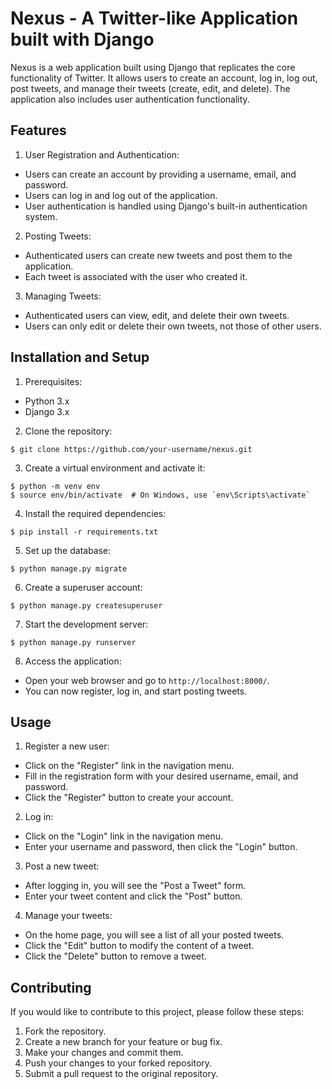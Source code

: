 # Nexus - A Twitter-like Application built with Django
Nexus is a web application built using Django that replicates the core functionality of Twitter. It allows users to create an account, log in, log out, post tweets, and manage their tweets (create, edit, and delete). The application also includes user authentication functionality.

## Features
1. User Registration and Authentication:
* Users can create an account by providing a username, email, and password.
* Users can log in and log out of the application.
* User authentication is handled using Django's built-in authentication system.
2. Posting Tweets:
* Authenticated users can create new tweets and post them to the application.
* Each tweet is associated with the user who created it.
3. Managing Tweets:
* Authenticated users can view, edit, and delete their own tweets.
* Users can only edit or delete their own tweets, not those of other users.

## Installation and Setup
1. Prerequisites:
* Python 3.x
* Django 3.x
2. Clone the repository:
```
$ git clone https://github.com/your-username/nexus.git

```
3. Create a virtual environment and activate it:
```
$ python -m venv env
$ source env/bin/activate  # On Windows, use `env\Scripts\activate`

```
4. Install the required dependencies:
```
$ pip install -r requirements.txt

```
5. Set up the database:
```
$ python manage.py migrate

```
6. Create a superuser account:
```
$ python manage.py createsuperuser

```
7. Start the development server:
```
$ python manage.py runserver

```
8. Access the application:
* Open your web browser and go to `http://localhost:8000/`.
* You can now register, log in, and start posting tweets.

## Usage
1. Register a new user:
* Click on the "Register" link in the navigation menu.
* Fill in the registration form with your desired username, email, and password.
* Click the "Register" button to create your account.
2. Log in:
* Click on the "Login" link in the navigation menu.
* Enter your username and password, then click the "Login" button.
3. Post a new tweet:
* After logging in, you will see the "Post a Tweet" form.
* Enter your tweet content and click the "Post" button.
4. Manage your tweets:
* On the home page, you will see a list of all your posted tweets.
* Click the "Edit" button to modify the content of a tweet.
* Click the "Delete" button to remove a tweet.

## Contributing
If you would like to contribute to this project, please follow these steps:
1. Fork the repository.
2. Create a new branch for your feature or bug fix.
3. Make your changes and commit them.
4. Push your changes to your forked repository.
5. Submit a pull request to the original repository.